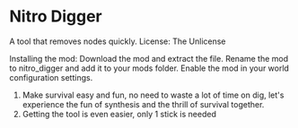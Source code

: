 # Nitro Digger
A tool that removes nodes quickly.
License:
The Unlicense

Installing the mod:
Download the mod and extract the file.
Rename the mod to nitro_digger and add it to your mods folder.
Enable the mod in your world configuration settings.

1. Make survival easy and fun, no need to waste a lot of time on dig, let's experience the fun of synthesis and the thrill of survival together.
2. Getting the tool is even easier, only 1 stick is needed

